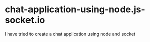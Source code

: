 # chat-application-using-node.js-socket.io
I have tried to create a chat application using node and socket
